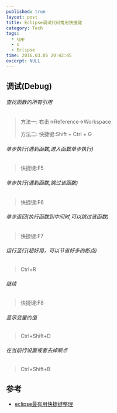 ```yaml
---
published: true
layout: post
title: Eclipse调试代码常用快捷键
category: Tech 
tags: 
  - cpp
  - c
  - Eclipse
time: 2016.03.05 20:42:45
excerpt: NULL
---
```


## 调试(Debug)
###### 查找函数的所有引用
>方法一:
>右击->Reference->Workspace
>
>方法二:
>快捷键:Shift + Ctrl + G

###### 单步执行(遇到函数,进入函数单步执行)
>快捷键:F5

###### 单步执行(遇到函数,跳过该函数)
>快捷键:F6

###### 单步返回(执行函数到中间时,可以跳过该函数)
>快捷键:F7
>

###### 运行至行(超好用，可以节省好多的断点)
>Ctrl+R 

###### 继续
>快捷键:F8

###### 显示变量的值
>Ctrl+Shift+D

###### 在当前行设置或者去掉断点
>Ctrl+Shift+B 

## 参考 
- [eclipse最有用快捷键整理](http://rongmayisheng.com/post/eclipse%E6%9C%80%E6%9C%89%E7%94%A8%E5%BF%AB%E6%8D%B7%E9%94%AE%E6%95%B4%E7%90%86)
